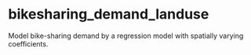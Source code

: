 # bikesharing_demand_landuse
Model bike-sharing demand by a regression model with spatially varying coefficients.
